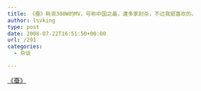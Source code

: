```yaml
---
title: 《蚕》耗资300W的MV，号称中国之最，遭多家封杀，不过我挺喜欢的。
author: lsvking
type: post
date: 2008-07-22T16:51:50+00:00
url: /291
categories:
  - 杂谈

---
```

[《蚕》][1]

 [1]: http://player.youku.com/player.php/sid/XMTk0OTM5Mg==/v.swf